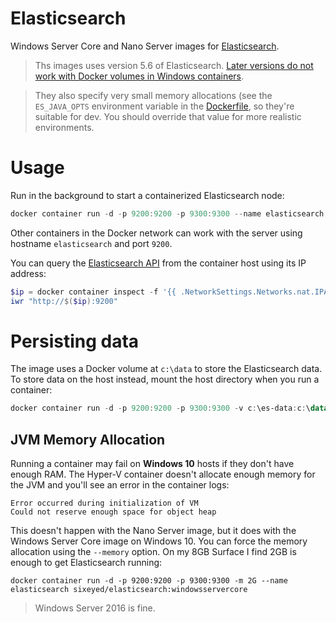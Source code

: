 # Elasticsearch

Windows Server Core and Nano Server images for [Elasticsearch](http://elastic.co).

> Ths images uses version 5.6 of Elasticsearch. [Later versions do not work with Docker volumes in Windows containers](https://github.com/elastic/elasticsearch/issues/28590). 

> They also specify very small memory allocations (see the `ES_JAVA_OPTS` environment variable in the [Dockerfile](./nanoserver/sac2016/Dockerfile), so they're suitable for dev. You should override that value for more realistic environments.

# Usage

Run in the background to start a containerized Elasticsearch node:

```PowerShell
docker container run -d -p 9200:9200 -p 9300:9300 --name elasticsearch sixeyed/elasticsearch:nanoserver
```
Other containers in the Docker network can work with the server using hostname `elasticsearch` and port `9200`.

You can query the [Elasticsearch API](https://www.elastic.co/guide/en/elasticsearch/reference/current/_cluster_health.html) from the container host using its IP address:

```PowerShell
$ip = docker container inspect -f '{{ .NetworkSettings.Networks.nat.IPAddress }}' elasticsearch
iwr "http://$($ip):9200"
```

# Persisting data

The image uses a Docker volume at `c:\data` to store the Elasticsearch data. To store data on the host instead, mount the host directory when you run a container:

```PowerShell
docker container run -d -p 9200:9200 -p 9300:9300 -v c:\es-data:c:\data --name elasticsearch sixeyed/elasticsearch:nanoserver
```

## JVM Memory Allocation

Running a container may fail on **Windows 10** hosts if they don't have enough RAM. The Hyper-V container doesn't allocate enough memory for the JVM and you'll see an error in the container logs:

```
Error occurred during initialization of VM
Could not reserve enough space for object heap
```

This doesn't happen with the Nano Server image, but it does with the Windows Server Core image on Windows 10. You can force the memory allocation using the `--memory` option. On my 8GB Surface I find 2GB is enough to get Elasticsearch running:

```
docker container run -d -p 9200:9200 -p 9300:9300 -m 2G --name elasticsearch sixeyed/elasticsearch:windowsservercore
```

> Windows Server 2016 is fine.
